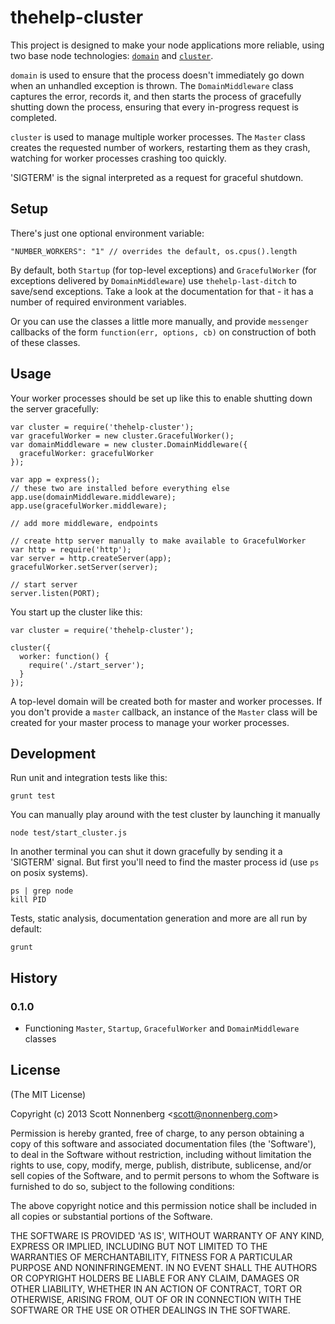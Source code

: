# thehelp-cluster

This project is designed to make your node applications more reliable, using two base node technologies: [`domain`](http://nodejs.org/api/domain.html) and [`cluster`](http://nodejs.org/api/cluster.html).

`domain` is used to ensure that the process doesn't immediately go down when an unhandled exception is thrown. The `DomainMiddleware` class captures the error, records it, and then starts the process of gracefully shutting down the process, ensuring that every in-progress request is completed.

`cluster` is used to manage multiple worker processes. The `Master` class creates the requested number of workers, restarting them as they crash, watching for worker processes crashing too quickly.

'SIGTERM' is the signal interpreted as a request for graceful shutdown.

## Setup

There's just one optional environment variable:

```
"NUMBER_WORKERS": "1" // overrides the default, os.cpus().length
```

By default, both `Startup` (for top-level exceptions) and `GracefulWorker` (for exceptions delivered by `DomainMiddleware`) use `thehelp-last-ditch` to save/send exceptions. Take a look at the documentation for that - it has a number of required environment variables.

Or you can use the classes a little more manually, and provide `messenger` callbacks of the form `function(err, options, cb)` on construction of both of these classes.

## Usage

Your worker processes should be set up like this to enable shutting down the server gracefully:

```
var cluster = require('thehelp-cluster');
var gracefulWorker = new cluster.GracefulWorker();
var domainMiddleware = new cluster.DomainMiddleware({
  gracefulWorker: gracefulWorker
});

var app = express();
// these two are installed before everything else
app.use(domainMiddleware.middleware);
app.use(gracefulWorker.middleware);

// add more middleware, endpoints

// create http server manually to make available to GracefulWorker
var http = require('http');
var server = http.createServer(app);
gracefulWorker.setServer(server);

// start server
server.listen(PORT);
```

You start up the cluster like this:

```
var cluster = require('thehelp-cluster');

cluster({
  worker: function() {
    require('./start_server');
  }
});
```

A top-level domain will be created both for master and worker processes. If you don't provide a `master` callback, an instance of the `Master` class will be created for your master process to manage your worker processes.

## Development

Run unit and integration tests like this:

```
grunt test
```

You can manually play around with the test cluster by launching it manually

```
node test/start_cluster.js
```

In another terminal you can shut it down gracefully by sending it a 'SIGTERM' signal. But first you'll need to find the master process id (use `ps` on posix systems).

```
ps | grep node
kill PID
```

Tests, static analysis, documentation generation and more are all run by default:

```
grunt
```

## History

### 0.1.0

* Functioning `Master`, `Startup`, `GracefulWorker` and `DomainMiddleware` classes

## License

(The MIT License)

Copyright (c) 2013 Scott Nonnenberg &lt;scott@nonnenberg.com&gt;

Permission is hereby granted, free of charge, to any person obtaining
a copy of this software and associated documentation files (the
'Software'), to deal in the Software without restriction, including
without limitation the rights to use, copy, modify, merge, publish,
distribute, sublicense, and/or sell copies of the Software, and to
permit persons to whom the Software is furnished to do so, subject to
the following conditions:

The above copyright notice and this permission notice shall be
included in all copies or substantial portions of the Software.

THE SOFTWARE IS PROVIDED 'AS IS', WITHOUT WARRANTY OF ANY KIND,
EXPRESS OR IMPLIED, INCLUDING BUT NOT LIMITED TO THE WARRANTIES OF
MERCHANTABILITY, FITNESS FOR A PARTICULAR PURPOSE AND NONINFRINGEMENT.
IN NO EVENT SHALL THE AUTHORS OR COPYRIGHT HOLDERS BE LIABLE FOR ANY
CLAIM, DAMAGES OR OTHER LIABILITY, WHETHER IN AN ACTION OF CONTRACT,
TORT OR OTHERWISE, ARISING FROM, OUT OF OR IN CONNECTION WITH THE
SOFTWARE OR THE USE OR OTHER DEALINGS IN THE SOFTWARE.
